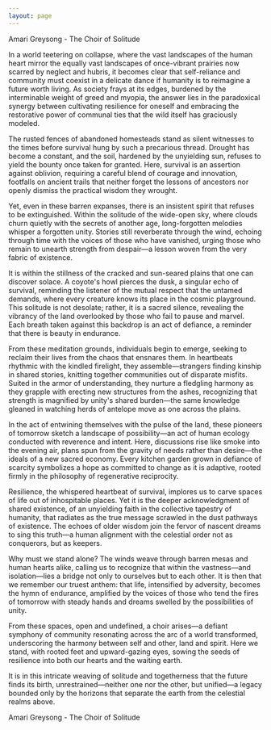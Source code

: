 ```yaml
---
layout: page
---
```

Amari Greysong - The Choir of Solitude

In a world teetering on collapse, where the vast landscapes of the human heart mirror the equally vast landscapes of once-vibrant prairies now scarred by neglect and hubris, it becomes clear that self-reliance and community must coexist in a delicate dance if humanity is to reimagine a future worth living. As society frays at its edges, burdened by the interminable weight of greed and myopia, the answer lies in the paradoxical synergy between cultivating resilience for oneself and embracing the restorative power of communal ties that the wild itself has graciously modeled.

The rusted fences of abandoned homesteads stand as silent witnesses to the times before survival hung by such a precarious thread. Drought has become a constant, and the soil, hardened by the unyielding sun, refuses to yield the bounty once taken for granted. Here, survival is an assertion against oblivion, requiring a careful blend of courage and innovation, footfalls on ancient trails that neither forget the lessons of ancestors nor openly dismiss the practical wisdom they wrought.

Yet, even in these barren expanses, there is an insistent spirit that refuses to be extinguished. Within the solitude of the wide-open sky, where clouds churn quietly with the secrets of another age, long-forgotten melodies whisper a forgotten unity. Stories still reverberate through the wind, echoing through time with the voices of those who have vanished, urging those who remain to unearth strength from despair—a lesson woven from the very fabric of existence.

It is within the stillness of the cracked and sun-seared plains that one can discover solace. A coyote's howl pierces the dusk, a singular echo of survival, reminding the listener of the mutual respect that the untamed demands, where every creature knows its place in the cosmic playground. This solitude is not desolate; rather, it is a sacred silence, revealing the vibrancy of the land overlooked by those who fail to pause and marvel. Each breath taken against this backdrop is an act of defiance, a reminder that there is beauty in endurance.

From these meditation grounds, individuals begin to emerge, seeking to reclaim their lives from the chaos that ensnares them. In heartbeats rhythmic with the kindled firelight, they assemble—strangers finding kinship in shared stories, knitting together communities out of disparate misfits. Suited in the armor of understanding, they nurture a fledgling harmony as they grapple with erecting new structures from the ashes, recognizing that strength is magnified by unity's shared burden—the same knowledge gleaned in watching herds of antelope move as one across the plains.

In the act of entwining themselves with the pulse of the land, these pioneers of tomorrow sketch a landscape of possibility—an act of human ecology conducted with reverence and intent. Here, discussions rise like smoke into the evening air, plans spun from the gravity of needs rather than desire—the ideals of a new sacred economy. Every kitchen garden grown in defiance of scarcity symbolizes a hope as committed to change as it is adaptive, rooted firmly in the philosophy of regenerative reciprocity.

Resilience, the whispered heartbeat of survival, implores us to carve spaces of life out of inhospitable places. Yet it is the deeper acknowledgment of shared existence, of an unyielding faith in the collective tapestry of humanity, that radiates as the true message scrawled in the dust pathways of existence. The echoes of older wisdom join the fervor of nascent dreams to sing this truth—a human alignment with the celestial order not as conquerors, but as keepers.

Why must we stand alone? The winds weave through barren mesas and human hearts alike, calling us to recognize that within the vastness—and isolation—lies a bridge not only to ourselves but to each other. It is then that we remember our truest anthem: that life, intensified by adversity, becomes the hymn of endurance, amplified by the voices of those who tend the fires of tomorrow with steady hands and dreams swelled by the possibilities of unity.

From these spaces, open and undefined, a choir arises—a defiant symphony of community resonating across the arc of a world transformed, underscoring the harmony between self and other, land and spirit. Here we stand, with rooted feet and upward-gazing eyes, sowing the seeds of resilience into both our hearts and the waiting earth.

It is in this intricate weaving of solitude and togetherness that the future finds its birth, unrestrained—neither one nor the other, but unified—a legacy bounded only by the horizons that separate the earth from the celestial realms above.

Amari Greysong - The Choir of Solitude